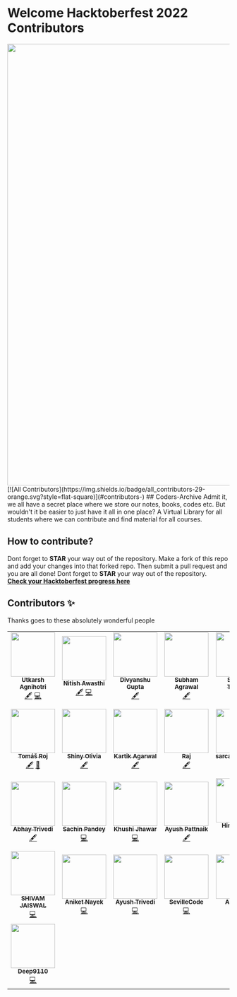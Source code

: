# Welcome Hacktoberfest 2022 Contributors  
<img src="https://github.com/Open-Source-Contributors-IU/coders-archive/blob/main/hacktoberfest2022.png" width="1000px">
<!-- ALL-CONTRIBUTORS-BADGE:START - Do not remove or modify this section -->
[![All Contributors](https://img.shields.io/badge/all_contributors-29-orange.svg?style=flat-square)](#contributors-)
<!-- ALL-CONTRIBUTORS-BADGE:END -->
## Coders-Archive
Admit it, we all have a secret place where we store our notes, books, codes etc. But wouldn't it be easier to just have it all in one place? A Virtual Library for all students where we can contribute and find material for all courses.

## How to contribute?

Dont forget to **STAR** your way out of the repository. Make a fork of this repo and add your changes into that forked repo. Then submit a pull request and you are all done! Dont forget to **STAR** your way out of the repository.<br>
**[Check your Hacktoberfest progress here](https://hacktoberfest.digitalocean.com/profile)**

## Contributors ✨

Thanks goes to these absolutely wonderful people <!-- ([emoji key](https://allcontributors.org/docs/en/emoji-key)): -->

<!-- ALL-CONTRIBUTORS-LIST:START - Do not remove or modify this section -->
<!-- prettier-ignore-start -->
<!-- markdownlint-disable -->
<table>
  <tr>
    <td align="center"><a href="http://agniutkarsh.com"><img src="https://avatars2.githubusercontent.com/u/30363000?v=4?s=100" width="100px;" alt=""/><br /><sub><b>Utkarsh Agnihotri</b></sub></a><br /><a href="#content-Zenix27" title="Content">🖋</a> <a href="https://github.com/Open-Source-Contributors-IU/coders-archive/commits?author=Zenix27" title="Code">💻</a></td>
    <td align="center"><a href="https://github.com/nitish-awasthi"><img src="https://avatars3.githubusercontent.com/u/61836272?v=4?s=100" width="100px;" alt=""/><br /><sub><b>Nitish Awasthi</b></sub></a><br /><a href="#content-nitish-awasthi" title="Content">🖋</a> <a href="https://github.com/Open-Source-Contributors-IU/coders-archive/commits?author=nitish-awasthi" title="Code">💻</a></td>
    <td align="center"><a href="https://divyanshu799.github.io/myportfolio/"><img src="https://avatars3.githubusercontent.com/u/52619165?v=4?s=100" width="100px;" alt=""/><br /><sub><b>Divyanshu Gupta</b></sub></a><br /><a href="#content-divyanshu799" title="Content">🖋</a></td>
    <td align="center"><a href="https://github.com/subhamagrawal7"><img src="https://avatars0.githubusercontent.com/u/34346812?v=4?s=100" width="100px;" alt=""/><br /><sub><b>Subham Agrawal</b></sub></a><br /><a href="#content-subhamagrawal7" title="Content">🖋</a></td>
    <td align="center"><a href="https://github.com/satyam12345678"><img src="https://avatars2.githubusercontent.com/u/50956927?v=4?s=100" width="100px;" alt=""/><br /><sub><b>Satyam Tripathi</b></sub></a><br /><a href="#content-satyam12345678" title="Content">🖋</a></td>
    <td align="center"><a href="https://github.com/rkraghavkh18"><img src="https://avatars3.githubusercontent.com/u/57208426?v=4?s=100" width="100px;" alt=""/><br /><sub><b>Raghav Khandelwal</b></sub></a><br /><a href="#content-rkraghavkh18" title="Content">🖋</a></td>
    <td align="center"><a href="https://github.com/shalinipal69"><img src="https://avatars1.githubusercontent.com/u/63445999?v=4?s=100" width="100px;" alt=""/><br /><sub><b>shalinipal69</b></sub></a><br /><a href="#content-shalinipal69" title="Content">🖋</a></td>
  </tr>
  <tr>
    <td align="center"><a href="https://github.com/TomasRoj"><img src="https://avatars0.githubusercontent.com/u/42382743?v=4?s=100" width="100px;" alt=""/><br /><sub><b>Tomáš Roj</b></sub></a><br /><a href="#content-TomasRoj" title="Content">🖋</a> <a href="https://github.com/Open-Source-Contributors-IU/coders-archive/commits?author=TomasRoj" title="Documentation">📖</a></td>
    <td align="center"><a href="http://worldcreativelife.wordpress.com"><img src="https://avatars0.githubusercontent.com/u/43174904?v=4?s=100" width="100px;" alt=""/><br /><sub><b>Shiny Olivia</b></sub></a><br /><a href="#content-olivia26" title="Content">🖋</a></td>
    <td align="center"><a href="https://www.kartikagrawal.in/"><img src="https://avatars1.githubusercontent.com/u/57009207?v=4?s=100" width="100px;" alt=""/><br /><sub><b>Kartik Agarwal</b></sub></a><br /><a href="#content-kartikagarwal9" title="Content">🖋</a></td>
    <td align="center"><a href="https://github.com/rajcodeslab"><img src="https://avatars1.githubusercontent.com/u/73049557?v=4?s=100" width="100px;" alt=""/><br /><sub><b>Raj</b></sub></a><br /><a href="#content-rajcodeslab" title="Content">🖋</a></td>
    <td align="center"><a href="https://github.com/sarcastic22101"><img src="https://avatars2.githubusercontent.com/u/44620224?v=4?s=100" width="100px;" alt=""/><br /><sub><b>sarcastic22101</b></sub></a><br /><a href="#content-sarcastic22101" title="Content">🖋</a></td>
    <td align="center"><a href="https://github.com/TechnicallyItsPossible"><img src="https://avatars.githubusercontent.com/u/49406400?v=4?s=100" width="100px;" alt=""/><br /><sub><b>Raaj Anand Chaudhary</b></sub></a><br /><a href="#content-TechnicallyItsPossible" title="Content">🖋</a></td>
    <td align="center"><a href="https://github.com/hardik3008"><img src="https://avatars.githubusercontent.com/u/63361745?v=4?s=100" width="100px;" alt=""/><br /><sub><b>Hardik Singhal</b></sub></a><br /><a href="#content-hardik3008" title="Content">🖋</a></td>
  </tr>
  <tr>
    <td align="center"><a href="https://github.com/AbhayTrivedi"><img src="https://avatars.githubusercontent.com/u/63183752?v=4?s=100" width="100px;" alt=""/><br /><sub><b>Abhay Trivedi</b></sub></a><br /><a href="#content-AbhayTrivedi" title="Content">🖋</a></td>
    <td align="center"><a href="https://skpandey885.me/"><img src="https://avatars.githubusercontent.com/u/78532081?v=4?s=100" width="100px;" alt=""/><br /><sub><b>Sachin Pandey</b></sub></a><br /><a href="https://github.com/Open-Source-Contributors-IU/coders-archive/commits?author=skpandey885" title="Code">💻</a></td>
    <td align="center"><a href="https://github.com/khushijhawar"><img src="https://avatars.githubusercontent.com/u/68249821?v=4?s=100" width="100px;" alt=""/><br /><sub><b>Khushi Jhawar</b></sub></a><br /><a href="https://github.com/Open-Source-Contributors-IU/coders-archive/commits?author=khushijhawar" title="Code">💻</a></td>
    <td align="center"><a href="https://github.com/Ayu10x"><img src="https://avatars.githubusercontent.com/u/76760708?v=4?s=100" width="100px;" alt=""/><br /><sub><b>Ayush Pattnaik</b></sub></a><br /><a href="#content-Ayu10x" title="Content">🖋</a></td>
    <td align="center"><a href="https://ghosling.github.io/website/"><img src="https://avatars.githubusercontent.com/u/51876341?v=4?s=100" width="100px;" alt=""/><br /><sub><b>Himangshu Kalita</b></sub></a><br /><a href="https://github.com/Open-Source-Contributors-IU/coders-archive/commits?author=HimangsKalita" title="Code">💻</a></td>
    <td align="center"><a href="https://www.adgamerx.gq/"><img src="https://avatars.githubusercontent.com/u/48490538?v=4?s=100" width="100px;" alt=""/><br /><sub><b>Aman Dutt</b></sub></a><br /><a href="https://github.com/Open-Source-Contributors-IU/coders-archive/commits?author=adgamerx" title="Code">💻</a></td>
    <td align="center"><a href="https://github.com/bkrayaguru931"><img src="https://avatars.githubusercontent.com/u/79391348?v=4?s=100" width="100px;" alt=""/><br /><sub><b>Krishna Rayaguru </b></sub></a><br /><a href="https://github.com/Open-Source-Contributors-IU/coders-archive/commits?author=bkrayaguru931" title="Code">💻</a></td>
  </tr>
  <tr>
    <td align="center"><a href="https://github.com/shivamjaiswal64"><img src="https://avatars.githubusercontent.com/u/39907285?v=4?s=100" width="100px;" alt=""/><br /><sub><b>SHIVAM JAISWAL</b></sub></a><br /><a href="https://github.com/Open-Source-Contributors-IU/coders-archive/commits?author=shivamjaiswal64" title="Code">💻</a></td>
    <td align="center"><a href="https://github.com/AniketNayek3101"><img src="https://avatars.githubusercontent.com/u/75025634?v=4?s=100" width="100px;" alt=""/><br /><sub><b>Aniket Nayek</b></sub></a><br /><a href="https://github.com/Open-Source-Contributors-IU/coders-archive/commits?author=AniketNayek3101" title="Code">💻</a></td>
    <td align="center"><a href="https://github.com/trivedi-ayush"><img src="https://avatars.githubusercontent.com/u/80770455?v=4?s=100" width="100px;" alt=""/><br /><sub><b>Ayush Trivedi</b></sub></a><br /><a href="https://github.com/Open-Source-Contributors-IU/coders-archive/commits?author=trivedi-ayush" title="Code">💻</a></td>
    <td align="center"><a href="https://github.com/SevilleCode"><img src="https://avatars.githubusercontent.com/u/51100173?v=4?s=100" width="100px;" alt=""/><br /><sub><b>SevilleCode</b></sub></a><br /><a href="https://github.com/Open-Source-Contributors-IU/coders-archive/commits?author=SevilleCode" title="Code">💻</a></td>
    <td align="center"><a href="https://www.linkedin.com/in/arjun-rai-868155191"><img src="https://avatars.githubusercontent.com/u/85013470?v=4?s=100" width="100px;" alt=""/><br /><sub><b>Arjun Rai</b></sub></a><br /><a href="https://github.com/Open-Source-Contributors-IU/coders-archive/commits?author=arjun-rai912" title="Code">💻</a></td>
    <td align="center"><a href="https://twitter.com/WangOnix"><img src="https://avatars.githubusercontent.com/u/52870180?v=4?s=100" width="100px;" alt=""/><br /><sub><b>WANG-YANG</b></sub></a><br /><a href="https://github.com/Open-Source-Contributors-IU/coders-archive/commits?author=wang-ories" title="Code">💻</a></td>
    <td align="center"><a href="https://github.com/Harshithardd"><img src="https://avatars.githubusercontent.com/u/79263383?v=4?s=100" width="100px;" alt=""/><br /><sub><b>Harshithardd</b></sub></a><br /><a href="#content-Harshithardd" title="Content">🖋</a></td>
  </tr>
  <tr>
    <td align="center"><a href="https://github.com/Deep9110"><img src="https://avatars.githubusercontent.com/u/78255449?v=4?s=100" width="100px;" alt=""/><br /><sub><b>Deep9110</b></sub></a><br /><a href="https://github.com/Open-Source-Contributors-IU/coders-archive/commits?author=Deep9110" title="Code">💻</a></td>
  </tr>
</table>

<!-- markdownlint-restore -->
<!-- prettier-ignore-end -->

<!-- ALL-CONTRIBUTORS-LIST:END -->


